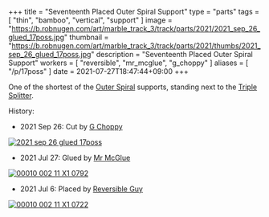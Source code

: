 +++
title = "Seventeenth Placed Outer Spiral Support"
type = "parts"
tags = [ "thin", "bamboo", "vertical", "support" ]
image = "https://b.robnugen.com/art/marble_track_3/track/parts/2021/2021_sep_26_glued_17poss.jpg"
thumbnail = "https://b.robnugen.com/art/marble_track_3/track/parts/2021/thumbs/2021_sep_26_glued_17poss.jpg"
description = "Seventeenth Placed Outer Spiral Support"
workers = [
    "reversible",
    "mr_mcglue",
    "g_choppy"
]
aliases = [
    "/p/17poss"
]
date = 2021-07-27T18:47:44+09:00
+++

One of the shortest of the
[Outer Spiral](/parts/outer_spiral/)
supports, standing next to the
[Triple Splitter](/parts/triple_splitter/).

History:

* 2021 Sep 26: Cut by [G Choppy](/workers/g_choppy/)

[![2021 sep 26 glued 17poss](//b.robnugen.com/art/marble_track_3/track/parts/2021/thumbs/2021_sep_26_glued_17poss.jpg)](//b.robnugen.com/art/marble_track_3/track/parts/2021/2021_sep_26_glued_17poss.jpg)

* 2021 Jul 27: Glued by [Mr McGlue](/workers/mr_mcglue/)

[![00010 002 11 X1 0792](//b.robnugen.com/art/marble_track_3/frames/2021/thumbs/00010_002_11_X1_0792.jpg)](//b.robnugen.com/art/marble_track_3/frames/2021/00010_002_11_X1_0792.jpg)

* 2021 Jul 6: Placed by [Reversible Guy](/workers/reversible/)

[![00010 002 11 X1 0722](//b.robnugen.com/art/marble_track_3/frames/2021/thumbs/00010_002_11_X1_0722.jpg)](//b.robnugen.com/art/marble_track_3/frames/2021/00010_002_11_X1_0722.jpg)
